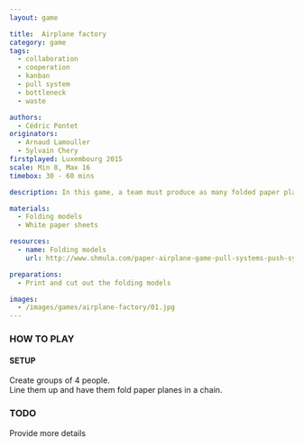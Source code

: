 ```yaml
---
layout: game

title:  Airplane factory
category: game
tags:
  - collaboration
  - cooperation
  - kanban
  - pull system
  - bottleneck
  - waste

authors: 
  - Cédric Pontet
originators: 
  - Arnaud Lamouller
  - Sylvain Chery
firstplayed: Luxembourg 2015
scale: Min 8, Max 16
timebox: 30 - 60 mins

description: In this game, a team must produce as many folded paper planes as possible. It is a competition between teams to be as productive as possible.

materials:
  - Folding models
  - White paper sheets

resources:
  - name: Folding models
    url: http://www.shmula.com/paper-airplane-game-pull-systems-push-systems/8280/

preparations:
  - Print and cut out the folding models

images:
  - /images/games/airplane-factory/01.jpg
---
```


### HOW TO PLAY

#### SETUP
Create groups of 4 people.  
Line them up and have them fold paper planes in a chain.  

### TODO 
Provide more details